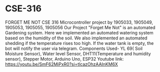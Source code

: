 # CSE-316
FORGET ME NOT
CSE 316 Microcontroller project by 1905033, 1905049, 1905053, 1905055, 1905056
Our Project "Forget Me Not" is an automated Gardening system. Here we implemented an automated watering system based on the humidity of the soil. We also implemented an automated shedding if the temperature rises too high. If the water tank is empty, the bot will notify the user via telegram. Components Used- YL 69( Soil Moisture Sensor), Water level Sensor, DHT11(Temperature and humidity sensor), Stepper Motor, Arduino Uno, ESP32
Youtube link:
https://youtu.be/SmF62MiPxR0?si=tlcazOhzAAInKM6X
